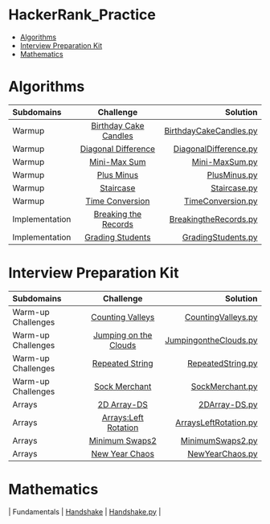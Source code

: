 # HackerRank_Practice

* [Algorithms](#Algorithms)
* [Interview Preparation Kit](#Interview-Preparation-Kit)
* [Mathematics](#Mathematics)

# Algorithms

| Subdomains | Challenge | Solution |
| :--- | :----: | ----: |
| Warmup | [Birthday Cake Candles](https://www.hackerrank.com/challenges/birthday-cake-candles/problem) | [BirthdayCakeCandles.py](https://github.com/UranusLin/HackerRank_Practice/blob/master/Practice/Algorithms/Warmup/BirthdayCakeCandles.py) |
| Warmup | [Diagonal Difference](https://www.hackerrank.com/challenges/diagonal-difference/problem) | [DiagonalDifference.py](https://github.com/UranusLin/HackerRank_Practice/blob/master/Practice/Algorithms/Warmup/DiagonalDifference.py) |
| Warmup | [Mini-Max Sum](https://www.hackerrank.com/challenges/mini-max-sum/problem) | [Mini-MaxSum.py](https://github.com/UranusLin/HackerRank_Practice/blob/master/Practice/Algorithms/Warmup/Mini-MaxSum.py) |
| Warmup | [Plus Minus](https://www.hackerrank.com/challenges/plus-minus/problem) | [PlusMinus.py](https://github.com/UranusLin/HackerRank_Practice/blob/master/Practice/Algorithms/Warmup/PlusMinus.py) |
| Warmup | [Staircase](https://www.hackerrank.com/challenges/staircase/problem) | [Staircase.py](https://github.com/UranusLin/HackerRank_Practice/blob/master/Practice/Algorithms/Warmup/Staircase.py) |
| Warmup | [Time Conversion](https://www.hackerrank.com/challenges/time-conversion/problem) | [TimeConversion.py](https://github.com/UranusLin/HackerRank_Practice/blob/master/Practice/Algorithms/Warmup/TimeConversion.py) |
| Implementation | [Breaking the Records](https://www.hackerrank.com/challenges/breaking-best-and-worst-records/problem) | [BreakingtheRecords.py](https://github.com/UranusLin/HackerRank_Practice/blob/master/Practice/Algorithms/Implementation/BreakingtheRecords.py) |
| Implementation | [Grading Students](https://www.hackerrank.com/challenges/grading/problem) | [GradingStudents.py](https://github.com/UranusLin/HackerRank_Practice/blob/master/Practice/Algorithms/Implementation/GradingStudents.py) |

# Interview Preparation Kit

| Subdomains | Challenge | Solution |
| :--- | :----: | ----: |
| Warm-up Challenges | [Counting Valleys](https://www.hackerrank.com/challenges/counting-valleys/problem) | [CountingValleys.py](https://github.com/UranusLin/HackerRank_Practice/blob/master/Practice/Interview%20Preparation%20Kit/Warm-up%20Challenges/CountingValleys.py) |
| Warm-up Challenges | [Jumping on the Clouds](https://www.hackerrank.com/challenges/jumping-on-the-clouds/problem) | [JumpingontheClouds.py](hhttps://github.com/UranusLin/HackerRank_Practice/blob/master/Practice/Interview%20Preparation%20Kit/Warm-up%20Challenges/JumpingontheClouds.py) |
| Warm-up Challenges | [Repeated String](https://www.hackerrank.com/challenges/repeated-string/problem) | [RepeatedString.py](hhttps://github.com/UranusLin/HackerRank_Practice/blob/master/Practice/Interview%20Preparation%20Kit/Warm-up%20Challenges/RepeatedString.py) |
| Warm-up Challenges | [Sock Merchant](https://www.hackerrank.com/challenges/sock-merchant/problem) | [SockMerchant.py](https://github.com/UranusLin/HackerRank_Practice/blob/master/Practice/Interview%20Preparation%20Kit/Warm-up%20Challenges/SockMerchant.py) |
| Arrays | [2D Array-DS](https://www.hackerrank.com/challenges/2d-array/problem) | [2DArray-DS.py](https://github.com/UranusLin/HackerRank_Practice/blob/master/Practice/Interview%20Preparation%20Kit/Arrays/2DArray-DS.py) |
| Arrays | [Arrays:Left Rotation](https://www.hackerrank.com/challenges/ctci-array-left-rotation/problem) | [ArraysLeftRotation.py](https://github.com/UranusLin/HackerRank_Practice/blob/master/Practice/Interview%20Preparation%20Kit/Arrays/ArraysLeftRotation.py) |
| Arrays | [Minimum Swaps2](https://www.hackerrank.com/challenges/minimum-swaps-2/problem) | [MinimumSwaps2.py](https://github.com/UranusLin/HackerRank_Practice/blob/master/Practice/Interview%20Preparation%20Kit/Arrays/MinimumSwaps2.py) |
| Arrays | [New Year Chaos](https://www.hackerrank.com/challenges/new-year-chaos/problem) | [NewYearChaos.py](https://github.com/UranusLin/HackerRank_Practice/blob/master/Practice/Interview%20Preparation%20Kit/Arrays/NewYearChaos.py) |

# Mathematics

| Fundamentals | [Handshake](https://www.hackerrank.com/challenges/handshake/problem) | [Handshake.py](https://github.com/UranusLin/HackerRank_Practice/blob/master/Practice/Mathematics/Fundamentals/Handshake.py) |
